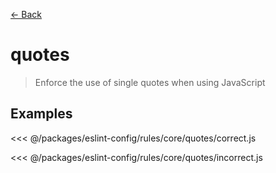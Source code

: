 [&#x2190; Back](./)
# quotes <badge text="warn" type="warn" vertical="middle"/>

> Enforce the use of single quotes when using JavaScript


## Examples

<code-highlight>
 
<div slot="correct">

<<< @/packages/eslint-config/rules/core/quotes/correct.js

</div>

 
<div slot="incorrect">

<<< @/packages/eslint-config/rules/core/quotes/incorrect.js

</div>

 
</code-highlight>

